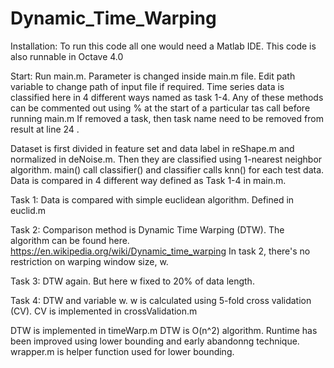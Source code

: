 # Dynamic_Time_Warping
Installation: To run this code all one would need a Matlab IDE. This code is also runnable in Octave 4.0

Start: Run main.m. Parameter is changed inside main.m file. Edit path variable to change path of input file if required. Time series data is classified here in 4 different ways named as task 1-4. Any of these methods can be commented out using % at the start of a particular tas call before running main.m If removed a task, then task name need to be removed from result at line 24 .

Dataset is first divided in feature set and data label in reShape.m and normalized in deNoise.m. Then they are classified using 1-nearest neighbor algorithm. main() call classifier() and classifier calls knn() for each test data. Data is compared in 4 different way defined as Task 1-4 in main.m.

Task 1: Data is compared with simple euclidean algorithm. Defined in euclid.m

Task 2: Comparison method is Dynamic Time Warping (DTW). The algorithm can be found here. https://en.wikipedia.org/wiki/Dynamic_time_warping
In task 2, there's no restriction on warping window size, w.

Task 3: DTW again. But here w fixed to 20% of data length. 

Task 4: DTW and variable w. w is calculated using 5-fold cross validation (CV). CV is implemented in crossValidation.m

DTW is implemented in timeWarp.m DTW is O(n^2) algorithm. Runtime has been improved using lower bounding and early abandonng technique. wrapper.m is helper function used for lower bounding. 
